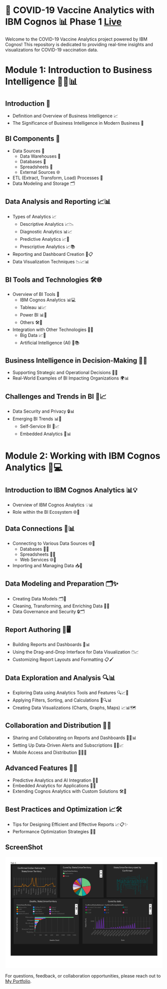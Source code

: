 # 🦠 COVID-19 Vaccine Analytics with IBM Cognos 📊 Phase 1 [Live](https://covidvaccineanalysis.netlify.app/)

Welcome to the COVID-19 Vaccine Analytics project powered by IBM Cognos! This repository is dedicated to providing real-time insights and visualizations for COVID-19 vaccination data.



# Module 1: Introduction to Business Intelligence 👩‍💼📊

## Introduction 🚀

- Definition and Overview of Business Intelligence 📈
- The Significance of Business Intelligence in Modern Business 💼

## BI Components 🏢

- Data Sources 📂
   - Data Warehouses 🏢
   - Databases 💽
   - Spreadsheets 📄
   - External Sources 🌐
- ETL (Extract, Transform, Load) Processes 🔄
- Data Modeling and Storage 🗂️

## Data Analysis and Reporting 📈📊

- Types of Analytics 📈
   - Descriptive Analytics 📈📉
   - Diagnostic Analytics 📊📈
   - Predictive Analytics 📈🔮
   - Prescriptive Analytics 📈📚
- Reporting and Dashboard Creation 📰📋
- Data Visualization Techniques 📉📈📊

## BI Tools and Technologies 🛠️🌐

- Overview of BI Tools 🧰
   - IBM Cognos Analytics 📊💻
   - Tableau 📊📈
   - Power BI 📊🔌
   - Others 🛠️🔧
- Integration with Other Technologies 🤖🌐
   - Big Data 📈💾
   - Artificial Intelligence (AI) 🤖📚

## Business Intelligence in Decision-Making 🧐🤝

- Supporting Strategic and Operational Decisions 🧭💼
- Real-World Examples of BI Impacting Organizations 🌍📊

## Challenges and Trends in BI 🚧📈

- Data Security and Privacy 🔒📊
- Emerging BI Trends 📊🚀
   - Self-Service BI 🤳📈
   - Embedded Analytics 🧩📊

# Module 2: Working with IBM Cognos Analytics 💼💻

## Introduction to IBM Cognos Analytics 📊💡

- Overview of IBM Cognos Analytics 💡📊
- Role within the BI Ecosystem 🌐🤝

## Data Connections 📡📊

- Connecting to Various Data Sources 🌐📡
   - Databases 💽🔗
   - Spreadsheets 📄🔗
   - Web Services 🌐🔗
- Importing and Managing Data 📥💼

## Data Modeling and Preparation 🗂️✨

- Creating Data Models 🗂️🔨
- Cleaning, Transforming, and Enriching Data 🛁🔧
- Data Governance and Security 🔒🗂️

## Report Authoring 📇🖥️

- Building Reports and Dashboards 📇📊
- Using the Drag-and-Drop Interface for Data Visualization 🖱️📈
- Customizing Report Layouts and Formatting 📋🖌️

## Data Exploration and Analysis 🔍📊

- Exploring Data using Analytics Tools and Features 🔍📈🧮
- Applying Filters, Sorting, and Calculations 🧮🔍📊
- Creating Data Visualizations (Charts, Graphs, Maps) 📈📊🗺️

## Collaboration and Distribution 🤝📲

- Sharing and Collaborating on Reports and Dashboards 🤝📇📊
- Setting Up Data-Driven Alerts and Subscriptions 📲🚀📈
- Mobile Access and Distribution 📲🌐🚀

## Advanced Features 🚀🌟

- Predictive Analytics and AI Integration 🤖🔮
- Embedded Analytics for Applications 🧩💼
- Extending Cognos Analytics with Custom Solutions 🛠️🔌

## Best Practices and Optimization 📈🛠️

- Tips for Designing Efficient and Effective Reports 📈📋✨
- Performance Optimization Strategies 🚀💪

## ScreenShot
![Dashboard Preview](Dashboard.jpg)

For questions, feedback, or collaboration opportunities, please reach out to [My Portfolio](https://vinaykumaradv.netlify.app/).

